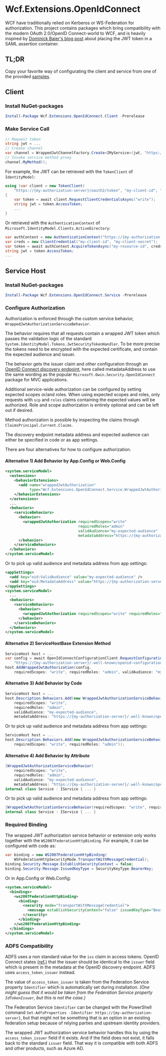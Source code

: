 # Wcf.Extensions.OpenIdConnect

WCF have traditionally relied on Kerberos or WS-Federation for authorization. This project contains packages which bring compatibility with the modern OAuth 2.0/OpenID Connect-world to WCF, and is heavily inspired by [Dominick Baier's blog post](https://leastprivilege.com/2015/07/02/give-your-wcf-security-architecture-a-makeover-with-identityserver3/) about placing the JWT token in a SAML assertion container.

## TL;DR

Copy your favorite way of configurating the client and service from one of the provided [samples](./samples/).

## Client

### Install NuGet-packages

```powershell
Install-Package Wcf.Extensions.OpenIdConnect.Client -Prerelease
```

### Make Service Call

```csharp
// Request token
string jwt = ...
// Create channel
var channel = WrappedJwtChannelFactory.Create<IMyService>(jwt, "https://{some-service}");
// Invoke service method proxy
channel.MyMethod();
```

For example, the JWT can be retrieved with the `TokenClient` of `IdentityModel`:

```csharp
using (var client = new TokenClient(
    "https://{my-authorization-server}/oauth2/token", "my-client-id", "my-client-secret"))
{
    var token = await client.RequestClientCredentialsAsync("write");
    string jwt = token.AccessToken;
    ...
}
```

Or retrieved with the `AuthenticationContext` of `Microsoft.IdentityModel.Clients.ActiveDirectory`:

```csharp
var authContext = new AuthenticationContext("https://{my-authorization-server}/oauth2/token");
var creds = new ClientCredential("my-client-id", "my-client-secret");
var token = await authContext.AcquireTokenAsync("my-resource-id", creds);
string jwt = token.AccessToken;
...
```

## Service Host

### Install NuGet-packages

```powershell
Install-Package Wcf.Extensions.OpenIdConnect.Service -Prerelease
```

### Configure Authorization

Authorization is enforced through the custom service behavior, `WrappedJwtAuthorizationServiceBehavior`.

The behavior requires that all requests contain a wrapped JWT token which passes the validation logic of the standard `System.IdentityModel.Tokens.JwtSecurityTokenHandler`. To be more precise the tokens need to be encrypted with the expected certificate, and contain the expected audience and issuer.

The behavior gets the issuer claim and other configuration through an [OpenID Connect discovery endpoint](https://openid.net/specs/openid-connect-discovery-1_0.html), here called metadataAddress to use the same wording as the popular `Microsoft.Owin.Security.OpenIdConnect` package for MVC applications.

Additional service-wide authorization can be configured by setting expected scopes or/and roles. When using expected scopes and roles, only requests with `scp` and `roles` claims containing the expected values will be authorized. Role and scope authorization is entirely optional and can be left out if desired.

Method authorization is possible by inspecting the claims through `ClaimsPrincipal.Current.Claims`.


The discovery endpoint metadata address and expected audience can either be specified in code or as app settings.

There are four alternatives for how to configure authorization.

#### Alternative 1) Add Behavior by App.Config or Web.Config

```xml
<system.serviceModel>
  <extensions>
    <behaviorExtensions>
      <add name="wrappedJwtAuthorization"
           type="Wcf.Extensions.OpenIdConnect.Service.WrappedJwtAuthorizationExtensionElement, Wcf.Extensions.OpenIdConnect.Service, Version=1.0.0.0, Culture=neutral" />
    </behaviorExtensions>
  </extensions>
  ...
  <behaviors>
    <serviceBehaviors>
      <behavior>
        <wrappedJwtAuthorization requiredScopes="write"
                                 requiredRoles="admin"
                                 validAudience="my-expected-audience"
                                 metadataAddress="https://{my-authorization-server}/.well-known/openid-configuration" />
      </behavior>
    </serviceBehaviors>
  </behaviors>
</system.serviceModel>
```

Or to pick up valid audience and metadata address from app settings:

```xml
<appSettings>
  <add key="oid:ValidAudience" value="my-expected-audience" />
  <add key="oid:MetadataAddress" value="https://{my-authorization-server}/.well-known/openid-configuration" />
</appSettings>
<system.serviceModel>
  ...
  <behaviors>
    <serviceBehaviors>
      <behavior>
        <wrappedJwtAuthorization requiredScopes="write" requiredRoles="admin" />
      </behavior>
    </serviceBehaviors>
  </behaviors>
</system.serviceModel>
```

#### Alternative 2) ServiceHostBase Extension Method

```csharp
ServiceHost host = ...
var config = await OpenIdConnectConfigurationClient.RequestConfigurationAsync(
    "https://{my-authorization-server}/.well-known/openid-configuration");
host.AddWrappedJwtAuthorization(config,
    requiredScopes: "write", requiredRoles: "admin", validAudience: "my-expected-audience");
```

#### Alternative 3) Add Behavior by Code

```csharp
ServiceHost host = ...
host.Description.Behaviors.Add(new WrappedJwtAuthorizationServiceBehavior(
    requiredScopes: "write",
    requiredRoles: "admin",
    validAudience: "my-expected-audience",
    metadataAddress: "https://{my-authorization-server}/.well-known/openid-configuration"));
```

Or to pick up valid audience and metadata address from app settings:

```csharp
ServiceHost host = ...
host.Description.Behaviors.Add(new WrappedJwtAuthorizationServiceBehavior(
    requiredScopes: "write", requiredRoles: "admin"));
```

#### Alternative 4) Add Behavior by Attribute

```csharp
[WrappedJwtAuthorizationServiceBehavior(
    requiredScopes: "write",
    requiredRoles: "admin",
    validAudience: "my-expected-audience",
    metadataAddress: "https://{my-authorization-server}/.well-known/openid-configuration")]
internal class Service : IService { ... }
```

Or to pick up valid audience and metadata address from app settings:

```csharp
[WrappedJwtAuthorizationServiceBehavior(requiredScopes: "write", requiredRoles: "admin")]
internal class Service : IService { ... }
```

### Required Binding

The wrapped JWT authorization service behavior or extension only works together with the `WS2007FederationHttpBinding`. For example, it can be configured with code as:

```csharp
var binding = new WS2007FederationHttpBinding(
    WSFederationHttpSecurityMode.TransportWithMessageCredential);
binding.Security.Message.EstablishSecurityContext = false;
binding.Security.Message.IssuedKeyType = SecurityKeyType.BearerKey;
```

Or in App.Config or Web.Config:

```xml
<system.serviceModel>
  <bindings>
    <ws2007FederationHttpBinding>
      <binding>
        <security mode="TransportWithMessageCredential">
          <message establishSecurityContext="false" issuedKeyType="BearerKey" />
        </security>
      </binding>
    </ws2007FederationHttpBinding>
  </bindings>
</system.serviceModel>
```

### ADFS Compatibility

ADFS uses a non standard value for the `iss` claim in access tokens. OpenID Connect states [(ref.)](https://openid.net/specs/openid-connect-discovery-1_0.html#ProviderMetadata) that the issuer should be identical to the `issuer` field which is present in the metadata at the OpenID discovery endpoint. ADFS uses `access_token_issuer` instead.

The value of `access_token_issuer` is taken from the Federation Service property `Identifier` which is automatically set during installation. _(One might guess that it would be taken from the Federation Service property `IdTokenIssuer`, but this is not the case.)_

The Federation Service `Identifier` can be changed with the PowerShell command `Set-AdfsProperties -Identifier https://{my-authorization-server}`, but that might not be something that is an option in an existing federation setup because of relying parties and upstream identity providers.

The wrapped JWT authorization service behavior handles this by using the `access_token_issuer` field if it exists. And if the field does not exist, it falls back to the standard `issuer` field. That way it is compatible with both ADFS and other products, such as Azure AD.
